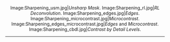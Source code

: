 <div align="center">

Image:Sharpening_usm.jpg\|*Unsharp Mask*. Image:Sharpening_rl.jpg\|*RL
Deconvolution*. Image:Sharpening_edges.jpg\|*Edges*.
Image:Sharpening_microcontrast.jpg\|*Microcontrast*.
Image:Sharpening_edges_microcontrast.jpg\|*Edges* and *Microcontrast*.
Image:Sharpening_cbdl.jpg\|*Contrast by Detail Levels*.

</div>

------------------------------------------------------------------------